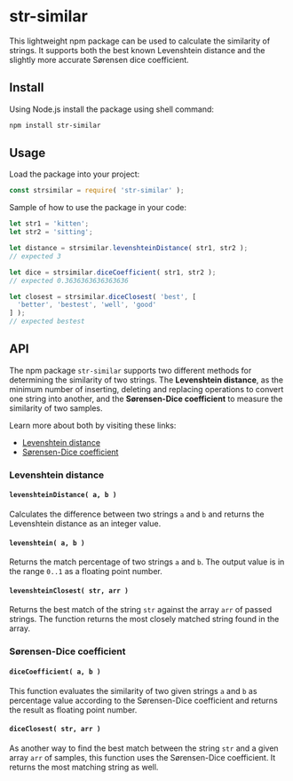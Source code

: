 # str-similar

This lightweight npm package can be used to calculate the similarity of strings. It supports both the best known Levenshtein distance and the slightly more accurate Sørensen dice coefficient.

## Install

Using Node.js install the package using shell command:

```sh
npm install str-similar
```

## Usage

Load the package into your project:

```js
const strsimilar = require( 'str-similar' );
```

Sample of how to use the package in your code:

```js
let str1 = 'kitten';
let str2 = 'sitting';

let distance = strsimilar.levenshteinDistance( str1, str2 );
// expected 3

let dice = strsimilar.diceCoefficient( str1, str2 );
// expected 0.3636363636363636

let closest = strsimilar.diceClosest( 'best', [
  'better', 'bestest', 'well', 'good'
] );
// expected bestest
```

## API

The npm package ``str-similar`` supports two different methods for determining the similarity of two strings. The __Levenshtein distance__, as the minimum number of inserting, deleting and replacing operations to convert one string into another, and the __Sørensen-Dice coefficient__ to measure the similarity of two samples.

Learn more about both by visiting these links:

* [Levenshtein distance](https://en.wikipedia.org/wiki/Levenshtein_distance)
* [Sørensen-Dice coefficient](https://en.wikipedia.org/wiki/Sørensen–Dice_coefficient)

### Levenshtein distance

#### ``levenshteinDistance( a, b )``

Calculates the difference between two strings ``a`` and ``b`` and returns the Levenshtein distance as an integer value.

#### ``levenshtein( a, b )``

Returns the match percentage of two strings ``a`` and ``b``. The output value is in the range ``0..1`` as a floating point number.

#### ``levenshteinClosest( str, arr )``

Returns the best match of the string ``str`` against the array ``arr`` of passed strings. The function returns the most closely matched string found in the array.

### Sørensen-Dice coefficient

#### ``diceCoefficient( a, b )``

This function evaluates the similarity of two given strings ``a`` and ``b`` as percentage value according to the Sørensen-Dice coefficient and returns the result as floating point number.

#### ``diceClosest( str, arr )``

As another way to find the best match between the string ``str`` and a given array ``arr`` of samples, this function uses the Sørensen-Dice coefficient. It returns the most matching string as well.
